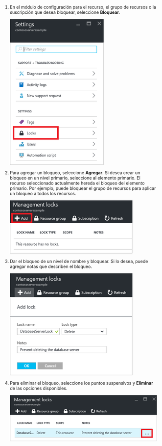 1. En el módulo de configuración para el recurso, el grupo de recursos o la suscripción que desea bloquear, seleccione **Bloquear**.

      ![Seleccione Bloquear](./media/resource-manager-lock-resources/select-lock.png)

2. Para agregar un bloqueo, seleccione **Agregar**. Si desea crear un bloqueo en un nivel primario, seleccione al elemento primario. El recurso seleccionado actualmente hereda el bloqueo del elemento primario. Por ejemplo, puede bloquear el grupo de recursos para aplicar un bloqueo a todos los recursos.

      ![Agregar bloqueo](./media/resource-manager-lock-resources/add-lock.png) 

3. Dar el bloqueo de un nivel de nombre y bloquear. Si lo desea, puede agregar notas que describen el bloqueo.

      ![conjunto de bloqueo](./media/resource-manager-lock-resources/set-lock.png) 

4. Para eliminar el bloqueo, seleccione los puntos suspensivos y **Eliminar** de las opciones disponibles.

      ![eliminar bloquear](./media/resource-manager-lock-resources/delete-lock.png) 